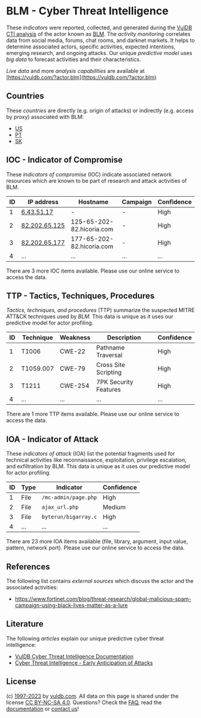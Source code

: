 # BLM - Cyber Threat Intelligence

These _indicators_ were reported, collected, and generated during the [VulDB CTI analysis](https://vuldb.com/?kb.cti) of the actor known as [BLM](https://vuldb.com/?actor.blm). The _activity monitoring_ correlates data from social media, forums, chat rooms, and darknet markets. It helps to determine associated actors, specific activities, expected intentions, emerging research, and ongoing attacks. Our unique _predictive model_ uses _big data_ to forecast activities and their characteristics.

_Live data_ and more _analysis capabilities_ are available at [https://vuldb.com/?actor.blm](https://vuldb.com/?actor.blm)

## Countries

These _countries_ are directly (e.g. origin of attacks) or indirectly (e.g. access by proxy) associated with BLM:

* [US](https://vuldb.com/?country.us)
* [PT](https://vuldb.com/?country.pt)
* [SK](https://vuldb.com/?country.sk)

## IOC - Indicator of Compromise

These _indicators of compromise_ (IOC) indicate associated network resources which are known to be part of research and attack activities of BLM.

ID | IP address | Hostname | Campaign | Confidence
-- | ---------- | -------- | -------- | ----------
1 | [6.43.51.17](https://vuldb.com/?ip.6.43.51.17) | - | - | High
2 | [82.202.65.125](https://vuldb.com/?ip.82.202.65.125) | 125-65-202-82.hicoria.com | - | High
3 | [82.202.65.177](https://vuldb.com/?ip.82.202.65.177) | 177-65-202-82.hicoria.com | - | High
4 | ... | ... | ... | ...

There are 3 more IOC items available. Please use our online service to access the data.

## TTP - Tactics, Techniques, Procedures

_Tactics, techniques, and procedures_ (TTP) summarize the suspected MITRE ATT&CK techniques used by _BLM_. This data is unique as it uses our predictive model for actor profiling.

ID | Technique | Weakness | Description | Confidence
-- | --------- | -------- | ----------- | ----------
1 | T1006 | CWE-22 | Pathname Traversal | High
2 | T1059.007 | CWE-79 | Cross Site Scripting | High
3 | T1211 | CWE-254 | 7PK Security Features | High
4 | ... | ... | ... | ...

There are 1 more TTP items available. Please use our online service to access the data.

## IOA - Indicator of Attack

These _indicators of attack_ (IOA) list the potential fragments used for technical activities like reconnaissance, exploitation, privilege escalation, and exfiltration by BLM. This data is unique as it uses our predictive model for actor profiling.

ID | Type | Indicator | Confidence
-- | ---- | --------- | ----------
1 | File | `/mc-admin/page.php` | High
2 | File | `ajax_url.php` | Medium
3 | File | `byterun/bigarray.c` | High
4 | ... | ... | ...

There are 23 more IOA items available (file, library, argument, input value, pattern, network port). Please use our online service to access the data.

## References

The following list contains _external sources_ which discuss the actor and the associated activities:

* https://www.fortinet.com/blog/threat-research/global-malicious-spam-campaign-using-black-lives-matter-as-a-lure

## Literature

The following _articles_ explain our unique predictive cyber threat intelligence:

* [VulDB Cyber Threat Intelligence Documentation](https://vuldb.com/?kb.cti)
* [Cyber Threat Intelligence - Early Anticipation of Attacks](https://www.scip.ch/en/?labs.20201022)

## License

(c) [1997-2023](https://vuldb.com/?kb.changelog) by [vuldb.com](https://vuldb.com/?kb.about). All data on this page is shared under the license [CC BY-NC-SA 4.0](https://creativecommons.org/licenses/by-nc-sa/4.0/). Questions? Check the [FAQ](https://vuldb.com/?kb.faq), read the [documentation](https://vuldb.com/?kb) or [contact us](https://vuldb.com/?contact)!
